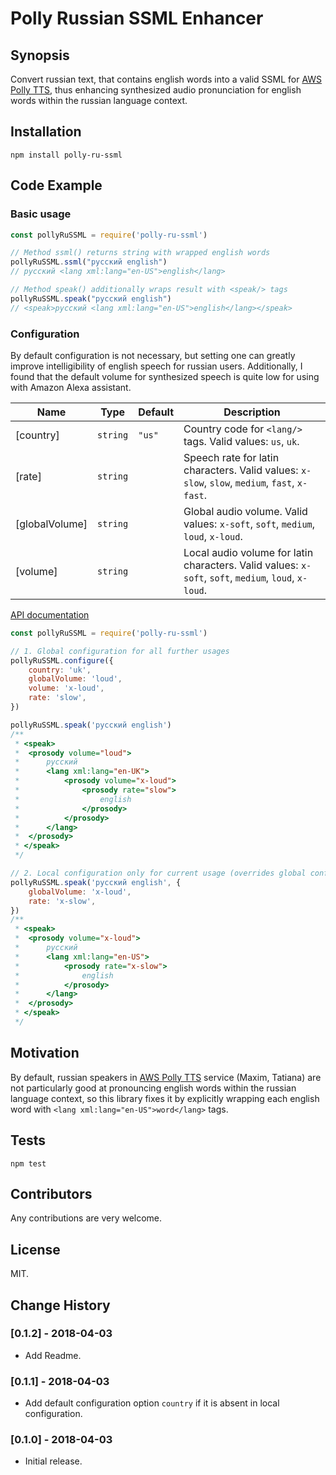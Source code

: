 # Polly Russian SSML Enhancer

## Synopsis

Convert russian text, that contains english words into a valid SSML for [AWS Polly TTS](https://aws.amazon.com/ru/polly/), thus enhancing synthesized audio pronunciation for english words within the russian language context.

## Installation

`npm install polly-ru-ssml`

## Code Example

### Basic usage

```js
const pollyRuSSML = require('polly-ru-ssml')

// Method ssml() returns string with wrapped english words
pollyRuSSML.ssml("русский english")
// русский <lang xml:lang="en-US">english</lang>

// Method speak() additionally wraps result with <speak/> tags
pollyRuSSML.speak("русский english")
// <speak>русский <lang xml:lang="en-US">english</lang></speak>
```

### Configuration

By default configuration is not necessary, but setting one can greatly improve intelligibility of english speech for russian users. Additionally, I found that the default volume for synthesized speech is quite low for using with Amazon Alexa assistant.

| Name | Type | Default | Description |
| --- | --- | --- | --- |
| [country] | <code>string</code> | <code>&quot;us&quot;</code> | Country code for `<lang/>` tags. Valid values: `us`, `uk`. |
| [rate] | <code>string</code> |  | Speech rate for latin characters. Valid values: `x-slow`, `slow`, `medium`, `fast`, `x-fast`. |
| [globalVolume] | <code>string</code> |  | Global audio volume. Valid values: `x-soft`, `soft`, `medium`, `loud`, `x-loud`. |
| [volume] | <code>string</code> |  | Local audio volume for latin characters. Valid values: `x-soft`, `soft`, `medium`, `loud`, `x-loud`. |

[API documentation](./API.md)

```js
const pollyRuSSML = require('polly-ru-ssml')

// 1. Global configuration for all further usages
pollyRuSSML.configure({
    country: 'uk',
    globalVolume: 'loud',
    volume: 'x-loud',
    rate: 'slow',
})

pollyRuSSML.speak('русский english')
/**
 * <speak>
 *  <prosody volume="loud">
 *      русский
 *      <lang xml:lang="en-UK">
 *          <prosody volume="x-loud">
 *              <prosody rate="slow">
 *                  english
 *              </prosody>
 *          </prosody>
 *      </lang>
 *  </prosody>
 * </speak>
 */

// 2. Local configuration only for current usage (overrides global configuration)
pollyRuSSML.speak('русский english', {
    globalVolume: 'x-loud',
    rate: 'x-slow',
})
/**
 * <speak>
 *  <prosody volume="x-loud">
 *      русский
 *      <lang xml:lang="en-US">
 *          <prosody rate="x-slow">
 *              english
 *          </prosody>
 *      </lang>
 *  </prosody>
 * </speak>
 */
```

## Motivation

By default, russian speakers in [AWS Polly TTS](https://aws.amazon.com/ru/polly/) service (Maxim, Tatiana) are not particularly good at pronouncing english words within the russian language context, so this library fixes it by explicitly wrapping each english word with `<lang xml:lang="en-US">word</lang>` tags.

## Tests

`npm test`

## Contributors

Any contributions are very welcome.

## License

MIT.

## Change History

### [0.1.2] - 2018-04-03
- Add Readme.

### [0.1.1] - 2018-04-03
- Add default configuration option `country` if it is absent in local configuration. 

### [0.1.0] - 2018-04-03
- Initial release.

